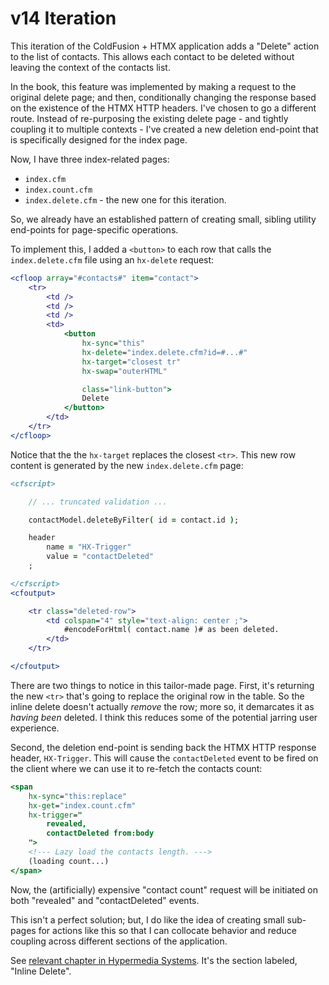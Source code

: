 
# v14 Iteration

This iteration of the ColdFusion + HTMX application adds a "Delete" action to the list of contacts. This allows each contact to be deleted without leaving the context of the contacts list.

In the book, this feature was implemented by making a request to the original delete page; and then, conditionally changing the response based on the existence of the HTMX HTTP headers. I've chosen to go a different route. Instead of re-purposing the existing delete page - and tightly coupling it to multiple contexts - I've created a new deletion end-point that is specifically designed for the index page.

Now, I have three index-related pages:

* `index.cfm`
* `index.count.cfm`
* `index.delete.cfm` - the new one for this iteration.

So, we already have an established pattern of creating small, sibling utility end-points for page-specific operations.

To implement this, I added a `<button>` to each row that calls the `index.delete.cfm` file using an `hx-delete` request:

```cfm
<cfloop array="#contacts#" item="contact">
	<tr>
		<td />
		<td />
		<td />
		<td>
			<button
				hx-sync="this"
				hx-delete="index.delete.cfm?id=#...#"
				hx-target="closest tr"
				hx-swap="outerHTML"

				class="link-button">
				Delete
			</button>
		</td>
	</tr>
</cfloop>
```

Notice that the the `hx-target` replaces the closest `<tr>`. This new row content is generated by the new `index.delete.cfm` page:

```cfm
<cfscript>

	// ... truncated validation ...

	contactModel.deleteByFilter( id = contact.id );

	header
		name = "HX-Trigger"
		value = "contactDeleted"
	;

</cfscript>
<cfoutput>

	<tr class="deleted-row">
		<td colspan="4" style="text-align: center ;">
			#encodeForHtml( contact.name )# as been deleted.
		</td>
	</tr>

</cfoutput>
```

There are two things to notice in this tailor-made page. First, it's returning the new `<tr>` that's going to replace the original row in the table. So the inline delete doesn't actually _remove_ the row; more so, it demarcates it as _having been_ deleted. I think this reduces some of the potential jarring user experience.

Second, the deletion end-point is sending back the HTMX HTTP response header, `HX-Trigger`. This will cause the `contactDeleted` event to be fired on the client where we can use it to re-fetch the contacts count:

```cfm
<span
	hx-sync="this:replace"
	hx-get="index.count.cfm"
	hx-trigger="
		revealed,
		contactDeleted from:body
	">
	<!--- Lazy load the contacts length. --->
	(loading count...)
</span>
```

Now, the (artificially) expensive "contact count" request will be initiated on both "revealed" and "contactDeleted" events.

This isn't a perfect solution; but, I do like the idea of creating small sub-pages for actions like this so that I can collocate behavior and reduce coupling across different sections of the application.

See [relevant chapter in Hypermedia Systems][hypermedia-chapter]. It's the section labeled, "Inline Delete".


[hypermedia-chapter]: https://hypermedia.systems/more-htmx-patterns/#_inline_delete
